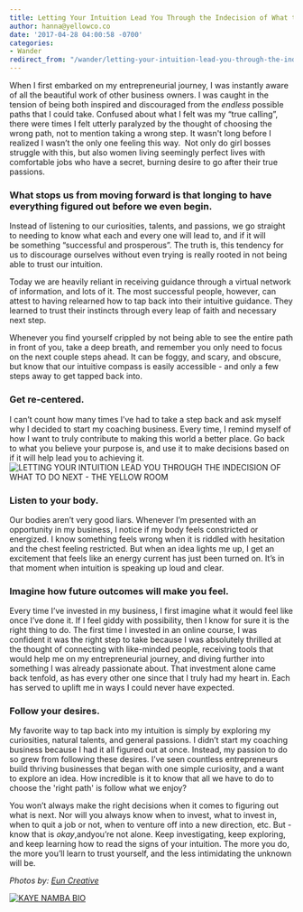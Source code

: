 ```yaml
---
title: Letting Your Intuition Lead You Through the Indecision of What to Do Next
author: hanna@yellowco.co
date: '2017-04-28 04:00:58 -0700'
categories:
- Wander
redirect_from: "/wander/letting-your-intuition-lead-you-through-the-indecision-of-what-to-do-next/"
---
```


When I first embarked on my entrepreneurial journey, I was instantly aware of all the beautiful work of other business owners. I was caught in the tension of being both inspired and discouraged from the _endless_ possible paths that I could take. Confused about what I felt was my “true calling”, there were times I felt utterly paralyzed by the thought of choosing the wrong path, not to mention taking a wrong step. It wasn't long before I realized I wasn’t the only one feeling this way.  Not only do girl bosses struggle with this, but also women living seemingly perfect lives with comfortable jobs who have a secret, burning desire to go after their true passions.

### **What stops us from moving forward is that longing to have everything figured out before we even begin.**

Instead of listening to our curiosities, talents, and passions, we go straight to needing to know what each and every one will lead to, and if it will be something “successful and prosperous”. The truth is, this tendency for us to discourage ourselves without even trying is really rooted in not being able to trust our intuition.

Today we are heavily reliant in receiving guidance through a virtual network of information, and lots of it. The most successful people, however, can attest to having relearned how to tap back into their intuitive guidance. They learned to trust their instincts through every leap of faith and necessary next step.

Whenever you find yourself crippled by not being able to see the entire path in front of you, take a deep breath, and remember you only need to focus on the next couple steps ahead. It can be foggy, and scary, and obscure, but know that our intuitive compass is easily accessible - and only a few steps away to get tapped back into. 

### **Get re-centered.**

I can’t count how many times I’ve had to take a step back and ask myself why I decided to start my coaching business. Every time, I remind myself of how I want to truly contribute to making this world a better place. Go back to what you believe your purpose is, and use it to make decisions based on if it will help lead you to achieving it.  
![LETTING YOUR INTUITION LEAD YOU THROUGH THE INDECISION OF WHAT TO DO NEXT - THE YELLOW ROOM](http://yellowco.co/wp-content/uploads/2017/04/Kicheko-SS2016-P-414.jpg)

### **Listen to your body.**

Our bodies aren’t very good liars. Whenever I’m presented with an opportunity in my business, I notice if my body feels constricted or energized. I know something feels wrong when it is riddled with hesitation and the chest feeling restricted. But when an idea lights me up, I get an excitement that feels like an energy current has just been turned on. It’s in that moment when intuition is speaking up loud and clear.

### **Imagine how future outcomes will make you feel.**

Every time I’ve invested in my business, I first imagine what it would feel like once I’ve done it. If I feel giddy with possibility, then I know for sure it is the right thing to do. The first time I invested in an online course, I was confident it was the right step to take because I was absolutely thrilled at the thought of connecting with like-minded people, receiving tools that would help me on my entrepreneurial journey, and diving further into something I was already passionate about. That investment alone came back tenfold, as has every other one since that I truly had my heart in. Each has served to uplift me in ways I could never have expected.

### **Follow your desires.**

My favorite way to tap back into my intuition is simply by exploring my curiosities, natural talents, and general passions. I didn’t start my coaching business because I had it all figured out at once. Instead, my passion to do so grew from following these desires. I’ve seen countless entrepreneurs build thriving businesses that began with one simple curiosity, and a want to explore an idea. How incredible is it to know that all we have to do to choose the 'right path' is follow what we enjoy?   

You won’t always make the right decisions when it comes to figuring out what is next. Nor will you always know when to invest, what to invest in, when to quit a job or not, when to venture off into a new direction, etc. But - know that is _okay_,andyou’re not alone. Keep investigating, keep exploring, and keep learning how to read the signs of your intuition. The more you do, the more you’ll learn to trust yourself, and the less intimidating the unknown will be.

_Photos by: [Eun Creative](http://www.euncreative.com/)_

[![KAYE NAMBA BIO](http://yellowco.co/wp-content/uploads/2017/04/KAYE-NAMBA-BIO.jpg)](http://www.littlegoldenpenguin.com/)
